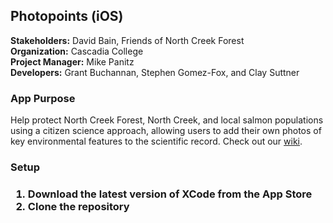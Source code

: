 
<h2>Photopoints (iOS)</h2>

**Stakeholders:** David Bain, Friends of North Creek Forest<br/>
**Organization:** Cascadia College<br/>
**Project Manager:** Mike Panitz</br>
**Developers:** Grant Buchannan, Stephen Gomez-Fox, and Clay Suttner</br>

<h3>App Purpose</h3>
Help protect North Creek Forest, North Creek, and local salmon populations using a citizen science approach, allowing users to add their own photos of key environmental features to the scientific record. Check out our <a href="https://github.com/MobileApps-Cascadia/photopoints-ios/wiki">wiki</a>.

<h3>Setup<h3>

1. Download the latest version of XCode from the App Store
2. Clone the repository
